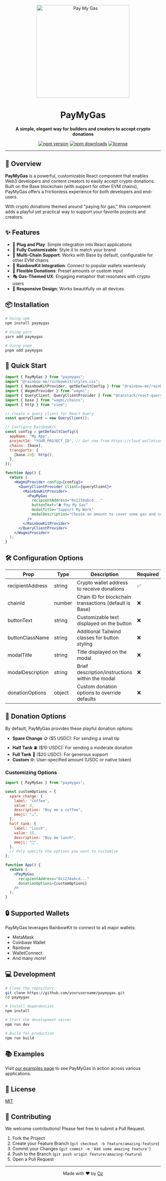 <p align="center">
  <img src="https://paymygas.xyz/demo.png" alt="Pay My Gas" width="300" />
</p>

<h1 align="center">PayMyGas</h1>

<p align="center">
  <strong>A simple, elegant way for builders and creators to accept crypto donations</strong>
</p>

<p align="center">
  <a href="https://www.npmjs.com/package/paymygas"><img src="https://img.shields.io/npm/v/paymygas.svg?style=flat-square" alt="npm version"></a>
  <a href="https://www.npmjs.com/package/paymygas"><img src="https://img.shields.io/npm/dm/paymygas.svg?style=flat-square" alt="npm downloads"></a>
  <a href="https://github.com/oztamir/paymygas/blob/main/LICENSE"><img src="https://img.shields.io/github/license/oztamir/paymygas?style=flat-square" alt="license"></a>
</p>

---

## 🚀 Overview

**PayMyGas** is a powerful, customizable React component that enables Web3 developers and content creators to easily accept crypto donations. Built on the Base blockchain (with support for other EVM chains), PayMyGas offers a frictionless experience for both developers and end-users.

With crypto donations themed around "paying for gas," this component adds a playful yet practical way to support your favorite projects and creators.

## ✨ Features

- 🔌 **Plug and Play**: Simple integration into React applications
- 🎨 **Fully Customizable**: Style it to match your brand
- 🔗 **Multi-Chain Support**: Works with Base by default, configurable for other EVM chains
- 👛 **RainbowKit Integration**: Connect to popular wallets seamlessly
- 💸 **Flexible Donations**: Preset amounts or custom input
- 🎭 **Gas-Themed UX**: Engaging metaphor that resonates with crypto users
- 📱 **Responsive Design**: Works beautifully on all devices

## 📦 Installation

```bash
# Using npm
npm install paymygas

# Using yarn
yarn add paymygas

# Using pnpm
pnpm add paymygas
```

## 🔧 Quick Start

```jsx
import { PayMyGas } from "paymygas";
import "@rainbow-me/rainbowkit/styles.css";
import { RainbowKitProvider, getDefaultConfig } from "@rainbow-me/rainbowkit";
import { WagmiProvider } from "wagmi";
import { QueryClient, QueryClientProvider } from "@tanstack/react-query";
import { base } from "wagmi/chains";
import { http } from "viem";

// Create a query client for React Query
const queryClient = new QueryClient();

// Configure RainbowKit
const config = getDefaultConfig({
  appName: "My App",
  projectId: "YOUR_PROJECT_ID", // Get one from https://cloud.walletconnect.com
  chains: [base],
  transports: {
    [base.id]: http(),
  },
});

function App() {
  return (
    <WagmiProvider config={config}>
      <QueryClientProvider client={queryClient}>
        <RainbowKitProvider>
          <PayMyGas
            recipientAddress="0x1234abcd..."
            buttonText="⛽️ Pay My Gas"
            modalTitle="Support My Work"
            modalDescription="Choose an amount to cover some gas and support ongoing development!"
          />
        </RainbowKitProvider>
      </QueryClientProvider>
    </WagmiProvider>
  );
}
```

## 🛠️ Configuration Options

| Prop             | Type   | Description                                            | Required |
| ---------------- | ------ | ------------------------------------------------------ | -------- |
| recipientAddress | string | Crypto wallet address to receive donations             | ✅       |
| chainId          | number | Chain ID for blockchain transactions (default is Base) | ❌       |
| buttonText       | string | Customizable text displayed on the button              | ❌       |
| buttonClassName  | string | Additional Tailwind classes for button styling         | ❌       |
| modalTitle       | string | Title displayed on the modal                           | ❌       |
| modalDescription | string | Brief description/instructions within the modal        | ❌       |
| donationOptions  | object | Custom donation options to override defaults           | ❌       |

## 🎁 Donation Options

By default, PayMyGas provides these playful donation options:

- **Spare Change** 🪙 ($5 USDC): For sending a small tip
- **Half Tank** ⛽ ($10 USDC): For sending a moderate donation
- **Full Tank** 🚀 ($20 USDC): For generous support
- **Custom** ⚙️: User-specified amount (USDC or native token)

### Customizing Options

```jsx
import { PayMyGas } from "paymygas";

const customOptions = {
  spare_change: {
    label: "Coffee",
    value: 3,
    description: "Buy me a coffee",
    emoji: "☕",
  },
  half_tank: {
    label: "Lunch",
    value: 15,
    description: "Buy me lunch",
    emoji: "🍔",
  },
  // Only specify the options you want to customize
};

function App() {
  return (
    <PayMyGas
      recipientAddress="0x1234abcd..."
      donationOptions={customOptions}
    />
  );
}
```

## 🔒 Supported Wallets

PayMyGas leverages RainbowKit to connect to all major wallets:

- MetaMask
- Coinbase Wallet
- Rainbow
- WalletConnect
- And many more!

## 💻 Development

```bash
# Clone the repository
git clone https://github.com/yourusername/paymygas.git
cd paymygas

# Install dependencies
npm install

# Start the development server
npm run dev

# Build for production
npm run build
```

## 📚 Examples

Visit [our examples page](https://paymygas.xyz/examples) to see PayMyGas in action across various applications.

## 📝 License

[MIT](LICENSE)

## 🤝 Contributing

We welcome contributions! Please feel free to submit a Pull Request.

1. Fork the Project
2. Create your Feature Branch (`git checkout -b feature/amazing-feature`)
3. Commit your Changes (`git commit -m 'Add some amazing feature'`)
4. Push to the Branch (`git push origin feature/amazing-feature`)
5. Open a Pull Request

---

<p align="center">
  Made with ❤️ by <a href="https://oztamir.com">Oz</a>
</p>
